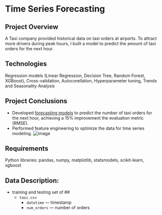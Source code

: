 # Time Series Forecasting
## Project Overview
A Taxi company provided historical data on taxi orders at airports. To attract more drivers during peak hours, I built a model to predict the amount of taxi orders for the next hour.

## Technologies
Regression models (Linear Regression, Decision Tree, Random Forest, XGBoost), Cross-validation, Autocorellation, Hyperparameter tuning, Trends and Seasonality Analysis

## Project Conclusions
- Developed [forecasting models](https://github.com/laceymalarky/TripleTen_projects/blob/main/time_series_forecasting/13_TimeSeries_Project.ipynb) to predict the number of taxi orders for the next hour, achieving a 15% improvement the evaluation metric (RMSE).
- Performed feature engineering to optimize the data for time series modeling.
![image](https://github.com/laceymalarky/TripleTen_projects/assets/97048468/9fafeb1a-72ac-436c-9a26-c0a0fb5a7746)
 
## Requirements
Python libraries: pandas, numpy, matplotlib, statsmodels, scikit-learn, xgboost

## Data Description:
- training and testing set of ##
  - `taxi.csv`
    - `datetime` — timestamp
    - `num_orders` — number of orders

